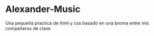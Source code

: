 # Alexander-Music
Una pequeña practica de html y css basado en una broma entre mis compañeros de clase
